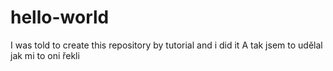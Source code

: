 hello-world
===========

I was told to create this repository by tutorial and i did it
A tak jsem to udělal jak mi to oni řekli
